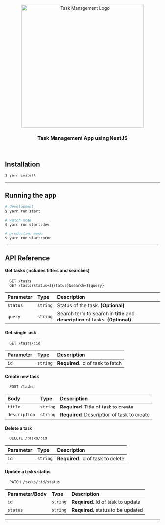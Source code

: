 <p align="center">
  <img src="https://info.cegedim-healthcare.co.uk/hubfs/CHS_Tasks%20logo.png" width="400" alt="Task Management Logo" />
</p>

<h3 align="center">Task Management App using NestJS</h3>
<br />

## Installation

```bash
$ yarn install
```

----

## Running the app

```bash
# development
$ yarn run start

# watch mode
$ yarn run start:dev

# production mode
$ yarn run start:prod
```

----

## API Reference

#### Get tasks (includes filters and searches)

```http
  GET /tasks
  GET /tasks?status=${status}&search=${query}
```

| Parameter | Type     | Description                |
| :-------- | :------- | :------------------------- |
| `status` | `string` | Status of the task. **(Optional)** |
| `query`| `string`| Search term to search in **title** and **description** of tasks. **(Optional)**|


#### Get single task

```http
  GET /tasks/:id
```

| Parameter | Type     | Description                       |
| :-------- | :------- | :-------------------------------- |
| `id`      | `string` | **Required**. Id of task to fetch |



#### Create new task

```http
  POST /tasks
```

| Body | Type     | Description                       |
| :--- | :------- | :-------------------------------- |
| `title` | `string` | **Required**. Title of task to create |
| `description` | `string` | **Required**. Description of task to create |


#### Delete a task

```http
  DELETE /tasks/:id
```

| Parameter | Type     | Description                        |
| :-------- | :------- | :--------------------------------- |
| `id`      | `string` | **Required**. Id of task to delete |


#### Update a tasks status

```http
  PATCH /tasks/:id/status
```

| Parameter/Body | Type     | Description                        |
| :------------- | :------- | :--------------------------------- |
| `id`           | `string` | **Required**. Id of task to update |
| `status`       | `string` | **Required**. status to be updated |

----